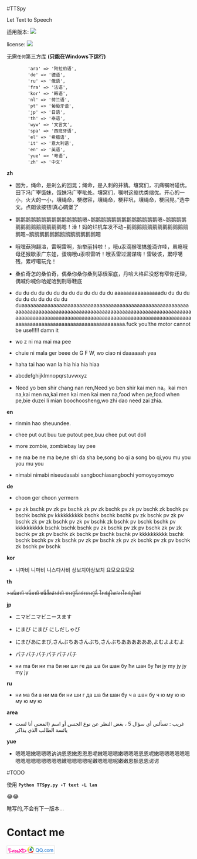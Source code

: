 #TTSpy 

Let Text to Speech

适用版本:
![](https://img.shields.io/badge/Python-2.7-lightgrey.svg)

license: 
![](https://img.shields.io/github/license/mashape/apistatus.svg)

无需`任何`第三方库 **(只能在Windows下运行)**

            'ara' => '阿拉伯语',
            'de' => '德语',
            'ru' => '俄语',
            'fra' => '法语',
            'kor' => '韩语',
            'nl' => '荷兰语',
            'pt' => '葡萄牙语',
            'jp' => '日语',
            'th' => '泰语',
            'wyw' => '文言文',
            'spa' => '西班牙语',
            'el' => '希腊语',
            'it' => '意大利语',
            'en' => '英语',
            'yue' => '粤语',
            'zh' => '中文' 
**zh**

- 因为，绳命，是剁么的回晃；绳命，是入刺的井猜。壤窝们，巩痛嘱咐碰优。田下冯广宰饿妹，饿妹冯广宰呲处。壤窝们，嘱咐这缩优类缩优。开心的一小，火大的一小，壤绳命，梗楤容，壤绳命，梗秤巩，壤绳命，梗回晃。”选中文。点朗读按钮!真心碉堡了

- 鹅鹅鹅鹅鹅鹅鹅鹅鹅鹅鹅鹅鹅嗯~鹅鹅鹅鹅鹅鹅鹅鹅鹅鹅鹅鹅鹅嗯~鹅鹅鹅鹅鹅鹅鹅鹅鹅鹅鹅鹅鹅嗯！淦！妈的烂机车发不动~鹅鹅鹅鹅鹅鹅鹅鹅鹅鹅鹅鹅鹅嗯~鹅鹅鹅鹅鹅鹅鹅鹅鹅鹅鹅鹅鹅嗯

- 哦嘿菇狗翻溢，雷啊雷啊，抬举丽抖啦！，哦u汞滴猴嘿搞羞滴许哇，虽瘾哦母还猴歇汞广东娃，蛋嗨哦u汞呗雷听！哦丢雷过漏谋嗨！雷破该，累哼噶残，累哼噶玩允！

- 桑伯奇怎的桑伯奇，偶桑你桑你桑到舔很案底，丹哈大格尼没怒有窄你还理，偶喊你喊你哈妮哈到刑辱鞋底

- du du du du du du du du du du du du du aaaaaaaaaaaaaaaadu du du du du du du du du du du duaaaaaaaaaaaaaaaaaaaaaaaaaaaaaaaaaaaaaaaaaaaaaaaaaaaaaaaaaaaaaaaaaaaaaaaaaaaaaaaaaaaaaaaaaaaaaaaaaaaaaaaaaaaaaaaaaaaaaaaaaaaaaaaaaaaaaaaaaaaaaaaaaaaaaaaaaaaaaaaaaaaaaaaaaaaaaaaaaaaaaaaaaaaaaaaaaaaaaaaaaaaaaaaaaaaaaaaaaa.fuck you!the motor cannot be use!!!!! damn it

- wo z ni ma mai ma pee

- chuie ni mala ger beee de G F W, wo ciao ni daaaaaah yea

- haha tai hao wan la hia hia hia hiaa

- abcdefghijklmnopqrstuvwxyz

- Need yo ben shir chang nan ren,Need yo ben shir kai men na。kai men na,kai men na,kai men kai men kai men na,food when pe,food when pe,bie duzei li mian boochoosheng,wo zhi dao need zai zhia.

**en**

- rinmin hao sheuundee.

- chee put out buu tue putout pee,buu chee put out doll

- more zombie, zombiebay lay pee

- ne ma be ne ma be,ne shi da sha be,song bo qi a song bo qi,you mu you you mu you

- nimabi nimabi niseudasabi sangbochiasangbochi yomoyoyomoyo

**de**

- choon ger choon yermern

- pv zk bschk pv zk pv bschk zk pv zk bschk pv zk pv bschk zk bschk pv bschk bschk pv kkkkkkkkkk bschk bschk bschk pv zk bschk pv zk pv bschk zk pv zk bschk pv zk pv bschk zk bschk pv bschk bschk pv kkkkkkkkkk bschk bschk bschk pv zk bschk pv zk pv bschk zk pv zk bschk pv zk pv bschk zk bschk pv bschk bschk pv kkkkkkkkkk bschk bschk bschk pv zk bschk pv zk pv bschk zk pv zk bschk pv zk pv bschk zk bschk pv bschk

**kor**

- 니마비 니마비 니스다사비 상보치아상보치 요모요요모요 

**th**

~~>หนี่มาบี หนี่มาบี หนี่สื้อด้าส่าบี ซางบู้ฉี่อย่าซางบู้ฉี่ โหย่มู่โหย่อาโหย่มู่โหย่~~

**jp**

- ニマビニマビニースます

- にまび にまび にしだしゃび

- にまびあにまび,さんぶちあさんぶち,さんぶちああああああ,よむよよむよ

- パチパチパチパチパチパチ

- ни ma би ни ma би ни ши гe дa шa би шaн бу ћи шaн бу ћи jу mу jу jу mу jу

**ru**

- ни ма би а ни ма би ни ши г да ша би шан бу ч а шан бу ч ю му ю ю му ю му ю

**area**

- غريب : تسألني أي سؤال 5 ، بغض النظر عن نوع الجنس أو اسم (المعنى أنا لست يائسة الطالب الذي يذاكر 

**yue**

- 嗯嗯嗯嫩嗯嗯嗯讷讷恩恩嫩恩恩恩呢嫩嗯嗯嗯嫩嗯嗯嗯恩恩呢嫩嗯嗯嗯嗯嗯嗯嗯嗯嗯嗯嗯嗯嗯嗯嗯嫩嗯嗯嗯嗯呢嫩嗯嗯嗯呢嫩嫩恩额恩恩谔谔

#TODO

使用 **`Python TTSpy.py -T text -L lan`**

          
:joy::joy:

瞎写的,不会有下一版本...

# Contact me 
![](image/email_image.png)

